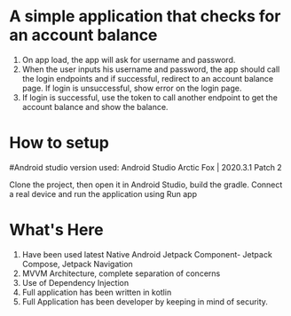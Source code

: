 # A simple application that checks for an account balance

1. On app load, the app will ask for username and password.
2. When the user inputs his username and password, the app should call the login endpoints and if  successful, redirect to an account balance page.
If login is unsuccessful, show error on the login page.
3. If login is successful, use the token to call another endpoint to get the account balance and show the  balance.


# How to setup

#Android studio version used:
Android Studio Arctic Fox | 2020.3.1 Patch 2

Clone the project, then open it in Android Studio, build the gradle.
Connect a real device and run the application using Run app


# What's Here
1. Have been used latest Native Android Jetpack Component- Jetpack Compose, Jetpack Navigation
2. MVVM Architecture, complete separation of concerns
3. Use of Dependency Injection
4. Full application has been written in kotlin
5. Full Application has been developer by keeping in mind of security.




